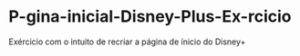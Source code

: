 # P-gina-inicial-Disney-Plus-Ex-rcicio
Exércicio com o intuito de recriar a página de ínicio do Disney+
